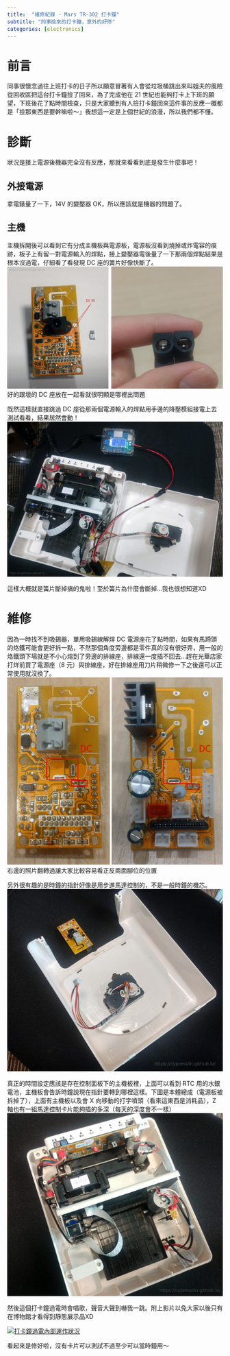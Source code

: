 ```yaml
---
title:  "維修紀錄 - Mars TR-302 打卡鐘"
subtitle: "同事撿來的打卡鐘，意外的好修"
categories: [electronics]
---
```


# 前言
同事很懷念過往上班打卡的日子所以願意冒著有人會從垃圾桶跳出來叫姐夫的風險從回收區把這台打卡鐘撿了回來，為了完成他在 21 世紀也能夠打卡上下班的願望，下班後花了點時間檢查，只是大家聽到有人撿打卡鐘回來這件事的反應一概都是「撿那東西是要幹嘛啦～」我想這一定是上個世紀的浪漫，所以我們都不懂。

# 診斷
狀況是接上電源後機器完全沒有反應，那就來看看到底是發生什麼事吧！

## 外接電源
拿電錶量了一下，14V 的變壓器 OK，所以應該就是機器的問題了。

## 主機
主機拆開後可以看到它有分成主機板與電源板，電源板沒看到燒掉或炸電容的痕跡，板子上有留一對電源輸入的焊點，接上變壓器電後量了一下那兩個焊點結果是根本沒過電，仔細看了看發現 DC 座的簧片好像快斷了。
![電源板與壞掉的 DC 座](/images/2020-10-TR302/PWR-DCSocket.jpg)
好的跟壞的 DC 座放在一起看就很明顯是哪裡出問題

既然這樣就直接跳過 DC 座從那兩個電源輸入的焊點用手邊的降壓模組接電上去測試看看，結果居然會動！
![直接從焊點焊上電線接電測試](/images/2020-10-TR302/BypassDCSocket.jpg)

這樣大概就是簧片斷掉搞的鬼啦！至於簧片為什麼會斷掉...我也很想知道XD

# 維修
因為一時找不到吸錫器，單用吸錫線解焊 DC 電源座花了點時間，如果有馬蹄頭的烙鐵可能會更好拆一點，不然那個角度旁邊都是零件真的沒有很好弄，用一般的烙鐵頭下場就是不小心熔到了旁邊的排線座，排線還一度插不回去...趕在光華店家打烊前買了電源座（8 元）與排線座，好在排線座用刀片稍微修一下之後還可以正常使用就沒換了。
![拆掉 DC 座的電源板](/images/2020-10-TR302/PWRboard.jpg)
右邊的照片翻轉過讓大家比較容易看正反兩面腳位的位置

另外很有趣的是時鐘的指針好像是用步進馬達控制的，不是一般時鐘的機芯。
![時鐘模組](/images/2020-10-TR302/ClockModule.jpg)

真正的時間設定應該是存在控制面板下的主機板裡，上面可以看到 RTC 用的水銀電池，主機板會告訴時鐘說現在指針要轉到哪裡這樣。下圖是本體總成（電源板被拆掉了），上面有主機板以及會 X 向移動的打字噴頭（看來這東西是消耗品），Z 軸也有一組馬達控制卡片能夠插的多深（每天的深度會不一樣）
![主體](/images/2020-10-TR302/MainBody.jpg)

然後這個打卡鐘過電時會唱歌，聲音大聲到嚇我一跳。附上影片以免大家以後只有在博物館才看得到靜態展示品XD

[![打卡鐘過電內部運作狀況](http://img.youtube.com/vi/yJtv3Jbd4Uo/0.jpg)](http://www.youtube.com/watch?v=yJtv3Jbd4Uo "TR302打卡鐘過電內部運作狀況")

看起來是修好啦，沒有卡片可以測試不過至少可以當時鐘用～

